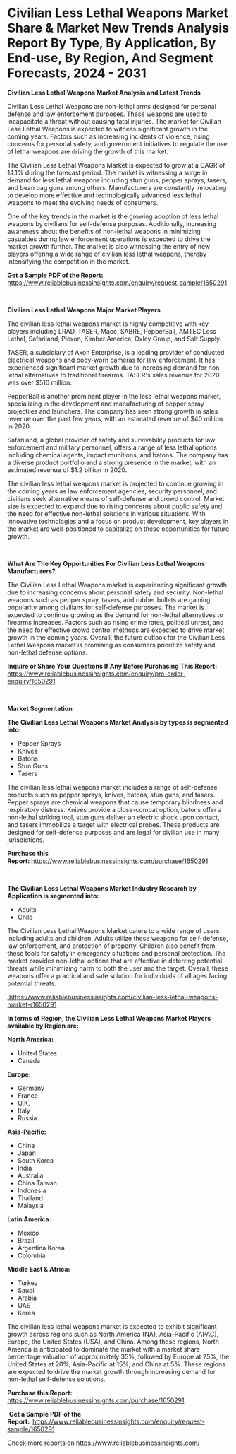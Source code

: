 <p><h1>Civilian Less Lethal Weapons Market Share & Market New Trends Analysis Report By Type, By Application, By End-use, By Region, And Segment Forecasts, 2024 - 2031</h1></p><p><strong>Civilian Less Lethal Weapons Market Analysis and Latest Trends</strong></p>
<p><p>Civilian Less Lethal Weapons are non-lethal arms designed for personal defense and law enforcement purposes. These weapons are used to incapacitate a threat without causing fatal injuries. The market for Civilian Less Lethal Weapons is expected to witness significant growth in the coming years. Factors such as increasing incidents of violence, rising concerns for personal safety, and government initiatives to regulate the use of lethal weapons are driving the growth of this market.</p><p>The Civilian Less Lethal Weapons Market is expected to grow at a CAGR of 14.1% during the forecast period. The market is witnessing a surge in demand for less lethal weapons including stun guns, pepper sprays, tasers, and bean bag guns among others. Manufacturers are constantly innovating to develop more effective and technologically advanced less lethal weapons to meet the evolving needs of consumers.</p><p>One of the key trends in the market is the growing adoption of less lethal weapons by civilians for self-defense purposes. Additionally, increasing awareness about the benefits of non-lethal weapons in minimizing casualties during law enforcement operations is expected to drive the market growth further. The market is also witnessing the entry of new players offering a wide range of civilian less lethal weapons, thereby intensifying the competition in the market.</p></p>
<p><strong>Get a Sample PDF of the Report:&nbsp;</strong> <a href="https://www.reliablebusinessinsights.com/enquiry/request-sample/1650291">https://www.reliablebusinessinsights.com/enquiry/request-sample/1650291</a></p>
<p>&nbsp;</p>
<p><strong>Civilian Less Lethal Weapons Major Market Players</strong></p>
<p><p>The civilian less lethal weapons market is highly competitive with key players including LRAD, TASER, Mace, SABRE, PepperBall, AMTEC Less Lethal, Safariland, Piexon, Kimber America, Oxley Group, and Salt Supply.</p><p>TASER, a subsidiary of Axon Enterprise, is a leading provider of conducted electrical weapons and body-worn cameras for law enforcement. It has experienced significant market growth due to increasing demand for non-lethal alternatives to traditional firearms. TASER's sales revenue for 2020 was over $510 million.</p><p>PepperBall is another prominent player in the less lethal weapons market, specializing in the development and manufacturing of pepper spray projectiles and launchers. The company has seen strong growth in sales revenue over the past few years, with an estimated revenue of $40 million in 2020.</p><p>Safariland, a global provider of safety and survivability products for law enforcement and military personnel, offers a range of less lethal options including chemical agents, impact munitions, and batons. The company has a diverse product portfolio and a strong presence in the market, with an estimated revenue of $1.2 billion in 2020.</p><p>The civilian less lethal weapons market is projected to continue growing in the coming years as law enforcement agencies, security personnel, and civilians seek alternative means of self-defense and crowd control. Market size is expected to expand due to rising concerns about public safety and the need for effective non-lethal solutions in various situations. With innovative technologies and a focus on product development, key players in the market are well-positioned to capitalize on these opportunities for future growth.</p></p>
<p>&nbsp;</p>
<p><strong>What Are The Key Opportunities For Civilian Less Lethal Weapons Manufacturers?</strong></p>
<p><p>The Civilian Less Lethal Weapons market is experiencing significant growth due to increasing concerns about personal safety and security. Non-lethal weapons such as pepper spray, tasers, and rubber bullets are gaining popularity among civilians for self-defense purposes. The market is expected to continue growing as the demand for non-lethal alternatives to firearms increases. Factors such as rising crime rates, political unrest, and the need for effective crowd control methods are expected to drive market growth in the coming years. Overall, the future outlook for the Civilian Less Lethal Weapons market is promising as consumers prioritize safety and non-lethal defense options.</p></p>
<p><strong>Inquire or Share Your Questions If Any Before Purchasing This Report:</strong> <a href="https://www.reliablebusinessinsights.com/enquiry/pre-order-enquiry/1650291">https://www.reliablebusinessinsights.com/enquiry/pre-order-enquiry/1650291</a></p>
<p>&nbsp;</p>
<p><strong>Market Segmentation</strong></p>
<p><strong>The Civilian Less Lethal Weapons Market Analysis by types is segmented into:</strong></p>
<p><ul><li>Pepper Sprays</li><li>Knives</li><li>Batons</li><li>Stun Guns</li><li>Tasers</li></ul></p>
<p><p>The civilian less lethal weapons market includes a range of self-defense products such as pepper sprays, knives, batons, stun guns, and tasers. Pepper sprays are chemical weapons that cause temporary blindness and respiratory distress. Knives provide a close-combat option, batons offer a non-lethal striking tool, stun guns deliver an electric shock upon contact, and tasers immobilize a target with electrical probes. These products are designed for self-defense purposes and are legal for civilian use in many jurisdictions.</p></p>
<p><strong>Purchase this Report:&nbsp;</strong><a href="https://www.reliablebusinessinsights.com/purchase/1650291">https://www.reliablebusinessinsights.com/purchase/1650291</a></p>
<p>&nbsp;</p>
<p><strong>The Civilian Less Lethal Weapons Market Industry Research by Application is segmented into:</strong></p>
<p><ul><li>Adults</li><li>Child</li></ul></p>
<p><p>The Civilian Less Lethal Weapons Market caters to a wide range of users including adults and children. Adults utilize these weapons for self-defense, law enforcement, and protection of property. Children also benefit from these tools for safety in emergency situations and personal protection. The market provides non-lethal options that are effective in deterring potential threats while minimizing harm to both the user and the target. Overall, these weapons offer a practical and safe solution for individuals of all ages facing potential threats.</p></p>
<p><a href="https://www.reliablebusinessinsights.com/civilian-less-lethal-weapons-market-r1650291">&nbsp;https://www.reliablebusinessinsights.com/civilian-less-lethal-weapons-market-r1650291</a></p>
<p><strong>In terms of Region, the Civilian Less Lethal Weapons Market Players available by Region are:</strong></p>
<p>
    <p> <strong> North America: </strong>
        <ul>
            <li>United States</li>
            <li>Canada</li>
        </ul>
        </p> 
    <p> <strong> Europe: </strong>
        <ul>
            <li>Germany</li>
            <li>France</li>
            <li>U.K.</li>
            <li>Italy</li>
            <li>Russia</li>
        </ul>
        </p> 
    <p> <strong> Asia-Pacific: </strong>
        <ul>
            <li>China</li>
            <li>Japan</li>
            <li>South Korea</li>
            <li>India</li>
            <li>Australia</li>
            <li>China Taiwan</li>
            <li>Indonesia</li>
            <li>Thailand</li>
            <li>Malaysia</li>
        </ul>
        </p> 
    <p> <strong> Latin America: </strong>
        <ul>
            <li>Mexico</li>
            <li>Brazil</li>
            <li>Argentina Korea</li>
            <li>Colombia</li>
        </ul>
        </p> 
    <p> <strong> Middle East & Africa: </strong>
        <ul>
            <li>Turkey</li>
            <li>Saudi</li>
            <li>Arabia</li>
            <li>UAE</li>
            <li>Korea</li>
        </ul>
    </p>
    </p>
<p><p>The civilian less lethal weapons market is expected to exhibit significant growth across regions such as North America (NA), Asia-Pacific (APAC), Europe, the United States (USA), and China. Among these regions, North America is anticipated to dominate the market with a market share percentage valuation of approximately 35%, followed by Europe at 25%, the United States at 20%, Asia-Pacific at 15%, and China at 5%. These regions are expected to drive the market growth through increasing demand for non-lethal self-defense solutions.</p></p>
<p><strong>Purchase this Report: </strong><a href="https://www.reliablebusinessinsights.com/purchase/1650291">https://www.reliablebusinessinsights.com/purchase/1650291</a></p>
<p>&nbsp;<strong>Get a Sample PDF of the Report:&nbsp;&nbsp;</strong><a href="https://www.reliablebusinessinsights.com/enquiry/request-sample/1650291">https://www.reliablebusinessinsights.com/enquiry/request-sample/1650291</a></p>
<p><strong></strong></p>
<p>Check more reports on https://www.reliablebusinessinsights.com/</p>
